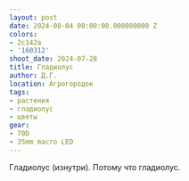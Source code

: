 ```yaml
---
layout: post
date: 2024-08-04 00:00:00.000000000 Z
colors:
- 2c142a
- '160312'
shoot_date: 2024-07-28
title: Гладиолус
author: Д.Г.
location: Агрогородок
tags:
- растения
- гладиолус
- цветы
gear:
- 70D
- 35mm macro LED
---
```

Гладиолус (изнутри). Потому что гладиолус.

